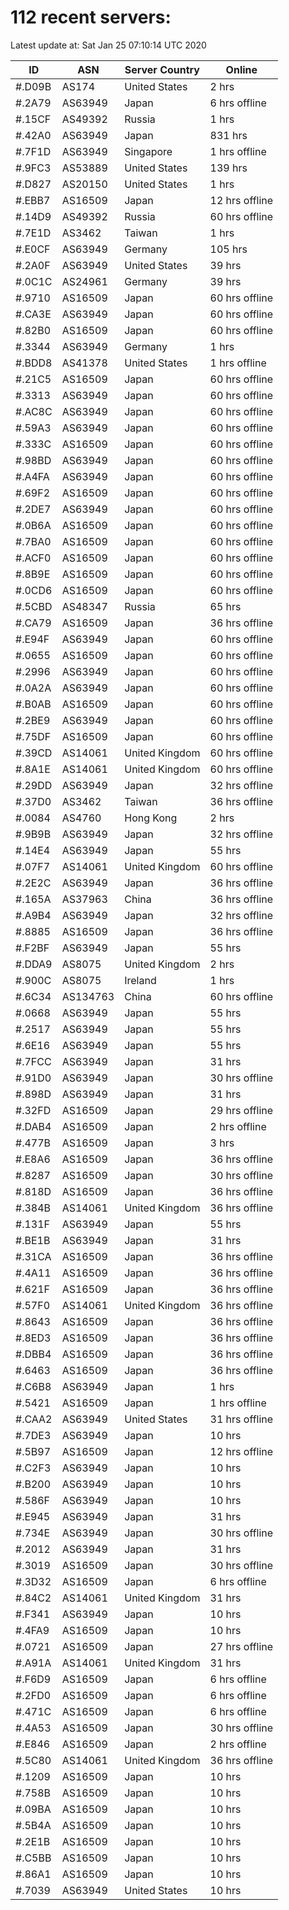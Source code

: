 # 112 recent servers:

Latest update at: Sat Jan 25 07:10:14 UTC 2020

| ID | ASN | Server Country | Online |
| -- | --- | -------------- | ------ |
| #.D09B | AS174 | United States | 2 hrs |
| #.2A79 | AS63949 | Japan | 6 hrs offline |
| #.15CF | AS49392 | Russia | 1 hrs |
| #.42A0 | AS63949 | Japan | 831 hrs |
| #.7F1D | AS63949 | Singapore | 1 hrs offline |
| #.9FC3 | AS53889 | United States | 139 hrs |
| #.D827 | AS20150 | United States | 1 hrs |
| #.EBB7 | AS16509 | Japan | 12 hrs offline |
| #.14D9 | AS49392 | Russia | 60 hrs offline |
| #.7E1D | AS3462 | Taiwan | 1 hrs |
| #.E0CF | AS63949 | Germany | 105 hrs |
| #.2A0F | AS63949 | United States | 39 hrs |
| #.0C1C | AS24961 | Germany | 39 hrs |
| #.9710 | AS16509 | Japan | 60 hrs offline |
| #.CA3E | AS63949 | Japan | 60 hrs offline |
| #.82B0 | AS16509 | Japan | 60 hrs offline |
| #.3344 | AS63949 | Germany | 1 hrs |
| #.BDD8 | AS41378 | United States | 1 hrs offline |
| #.21C5 | AS16509 | Japan | 60 hrs offline |
| #.3313 | AS63949 | Japan | 60 hrs offline |
| #.AC8C | AS63949 | Japan | 60 hrs offline |
| #.59A3 | AS63949 | Japan | 60 hrs offline |
| #.333C | AS16509 | Japan | 60 hrs offline |
| #.98BD | AS63949 | Japan | 60 hrs offline |
| #.A4FA | AS63949 | Japan | 60 hrs offline |
| #.69F2 | AS16509 | Japan | 60 hrs offline |
| #.2DE7 | AS63949 | Japan | 60 hrs offline |
| #.0B6A | AS16509 | Japan | 60 hrs offline |
| #.7BA0 | AS16509 | Japan | 60 hrs offline |
| #.ACF0 | AS16509 | Japan | 60 hrs offline |
| #.8B9E | AS16509 | Japan | 60 hrs offline |
| #.0CD6 | AS16509 | Japan | 60 hrs offline |
| #.5CBD | AS48347 | Russia | 65 hrs |
| #.CA79 | AS16509 | Japan | 36 hrs offline |
| #.E94F | AS63949 | Japan | 60 hrs offline |
| #.0655 | AS16509 | Japan | 60 hrs offline |
| #.2996 | AS63949 | Japan | 60 hrs offline |
| #.0A2A | AS63949 | Japan | 60 hrs offline |
| #.B0AB | AS16509 | Japan | 60 hrs offline |
| #.2BE9 | AS63949 | Japan | 60 hrs offline |
| #.75DF | AS16509 | Japan | 60 hrs offline |
| #.39CD | AS14061 | United Kingdom | 60 hrs offline |
| #.8A1E | AS14061 | United Kingdom | 60 hrs offline |
| #.29DD | AS63949 | Japan | 32 hrs offline |
| #.37D0 | AS3462 | Taiwan | 36 hrs offline |
| #.0084 | AS4760 | Hong Kong | 2 hrs |
| #.9B9B | AS63949 | Japan | 32 hrs offline |
| #.14E4 | AS63949 | Japan | 55 hrs |
| #.07F7 | AS14061 | United Kingdom | 60 hrs offline |
| #.2E2C | AS63949 | Japan | 36 hrs offline |
| #.165A | AS37963 | China | 36 hrs offline |
| #.A9B4 | AS63949 | Japan | 32 hrs offline |
| #.8885 | AS16509 | Japan | 36 hrs offline |
| #.F2BF | AS63949 | Japan | 55 hrs |
| #.DDA9 | AS8075 | United Kingdom | 2 hrs |
| #.900C | AS8075 | Ireland | 1 hrs |
| #.6C34 | AS134763 | China | 60 hrs offline |
| #.0668 | AS63949 | Japan | 55 hrs |
| #.2517 | AS63949 | Japan | 55 hrs |
| #.6E16 | AS63949 | Japan | 55 hrs |
| #.7FCC | AS63949 | Japan | 31 hrs |
| #.91D0 | AS63949 | Japan | 30 hrs offline |
| #.898D | AS63949 | Japan | 31 hrs |
| #.32FD | AS16509 | Japan | 29 hrs offline |
| #.DAB4 | AS16509 | Japan | 2 hrs offline |
| #.477B | AS16509 | Japan | 3 hrs |
| #.E8A6 | AS16509 | Japan | 36 hrs offline |
| #.8287 | AS16509 | Japan | 30 hrs offline |
| #.818D | AS16509 | Japan | 36 hrs offline |
| #.384B | AS14061 | United Kingdom | 36 hrs offline |
| #.131F | AS63949 | Japan | 55 hrs |
| #.BE1B | AS63949 | Japan | 31 hrs |
| #.31CA | AS16509 | Japan | 36 hrs offline |
| #.4A11 | AS16509 | Japan | 36 hrs offline |
| #.621F | AS16509 | Japan | 36 hrs offline |
| #.57F0 | AS14061 | United Kingdom | 36 hrs offline |
| #.8643 | AS16509 | Japan | 36 hrs offline |
| #.8ED3 | AS16509 | Japan | 36 hrs offline |
| #.DBB4 | AS16509 | Japan | 36 hrs offline |
| #.6463 | AS16509 | Japan | 36 hrs offline |
| #.C6B8 | AS63949 | Japan | 1 hrs |
| #.5421 | AS16509 | Japan | 1 hrs offline |
| #.CAA2 | AS63949 | United States | 31 hrs offline |
| #.7DE3 | AS63949 | Japan | 10 hrs |
| #.5B97 | AS16509 | Japan | 12 hrs offline |
| #.C2F3 | AS63949 | Japan | 10 hrs |
| #.B200 | AS63949 | Japan | 10 hrs |
| #.586F | AS63949 | Japan | 10 hrs |
| #.E945 | AS63949 | Japan | 31 hrs |
| #.734E | AS63949 | Japan | 30 hrs offline |
| #.2012 | AS63949 | Japan | 31 hrs |
| #.3019 | AS16509 | Japan | 30 hrs offline |
| #.3D32 | AS16509 | Japan | 6 hrs offline |
| #.84C2 | AS14061 | United Kingdom | 31 hrs |
| #.F341 | AS63949 | Japan | 10 hrs |
| #.4FA9 | AS16509 | Japan | 10 hrs |
| #.0721 | AS16509 | Japan | 27 hrs offline |
| #.A91A | AS14061 | United Kingdom | 31 hrs |
| #.F6D9 | AS16509 | Japan | 6 hrs offline |
| #.2FD0 | AS16509 | Japan | 6 hrs offline |
| #.471C | AS16509 | Japan | 6 hrs offline |
| #.4A53 | AS16509 | Japan | 30 hrs offline |
| #.E846 | AS16509 | Japan | 2 hrs offline |
| #.5C80 | AS14061 | United Kingdom | 36 hrs offline |
| #.1209 | AS16509 | Japan | 10 hrs |
| #.758B | AS16509 | Japan | 10 hrs |
| #.09BA | AS16509 | Japan | 10 hrs |
| #.5B4A | AS16509 | Japan | 10 hrs |
| #.2E1B | AS16509 | Japan | 10 hrs |
| #.C5BB | AS16509 | Japan | 10 hrs |
| #.86A1 | AS16509 | Japan | 10 hrs |
| #.7039 | AS63949 | United States | 10 hrs |

